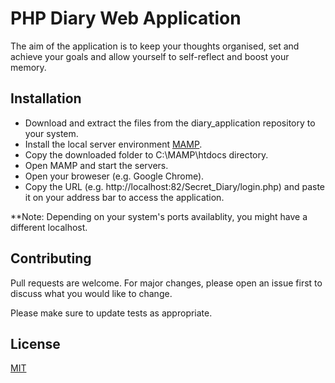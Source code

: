 # PHP Diary Web Application

The aim of the application is to keep your thoughts organised, set and achieve your goals and allow yourself to self-reflect and boost your memory.

## Installation

* Download and extract the files from the diary_application repository to your system.
* Install the local server environment [MAMP](https://www.mamp.info/en/).  
* Copy the downloaded folder to C:\MAMP\htdocs directory.
* Open MAMP and start the servers. 
* Open your broweser (e.g. Google Chrome).
* Copy the URL (e.g. http://localhost:82/Secret_Diary/login.php) and paste it on your address bar to access the application.

**Note: Depending on your system's ports availablity, you might have a different localhost.


## Contributing
Pull requests are welcome. For major changes, please open an issue first to discuss what you would like to change.

Please make sure to update tests as appropriate.

## License
[MIT](https://choosealicense.com/licenses/mit/)
